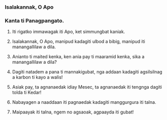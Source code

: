 ### Isalakannak, O Apo

### Kanta ti Panagpangato.
1. Iti rigatko immawagak iti Apo, ket simmungbat kaniak.
2. Isalakannak, O Apo, manipud kadagiti ulbod a bibig, manipud iti manangallilaw a dila.

3. Anianto ti maited kenka, ken ania pay ti maaramid kenka, sika a manangallilaw a dila?
4. Dagiti natadem a pana ti mannakigubat, nga addaan kadagiti agsilsilnag a karbon ti kayo a walis!

5. Asiak pay, ta agnanaedak idiay Mesec, ta agnanaedak iti tengnga dagiti tolda ti Kedar!
6. Nabayagen a naaddaan iti pagnaedak
   kadagiti manggurgura iti talna.
7. Maipaayak iti talna, ngem no agsaoak, agpaayda iti gubat!